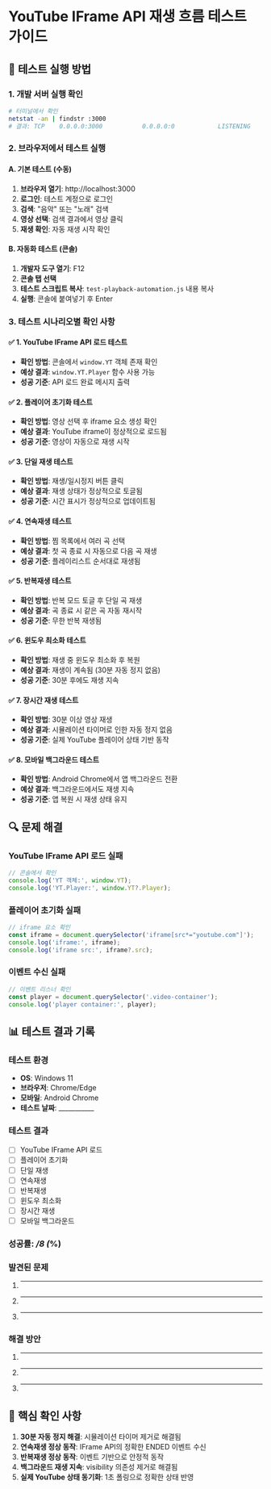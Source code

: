 # YouTube IFrame API 재생 흐름 테스트 가이드

## 🚀 테스트 실행 방법

### 1. 개발 서버 실행 확인
```bash
# 터미널에서 확인
netstat -an | findstr :3000
# 결과: TCP    0.0.0.0:3000           0.0.0.0:0            LISTENING
```

### 2. 브라우저에서 테스트 실행

#### A. 기본 테스트 (수동)
1. **브라우저 열기**: http://localhost:3000
2. **로그인**: 테스트 계정으로 로그인
3. **검색**: "음악" 또는 "노래" 검색
4. **영상 선택**: 검색 결과에서 영상 클릭
5. **재생 확인**: 자동 재생 시작 확인

#### B. 자동화 테스트 (콘솔)
1. **개발자 도구 열기**: F12
2. **콘솔 탭 선택**
3. **테스트 스크립트 복사**: `test-playback-automation.js` 내용 복사
4. **실행**: 콘솔에 붙여넣기 후 Enter

### 3. 테스트 시나리오별 확인 사항

#### ✅ 1. YouTube IFrame API 로드 테스트
- **확인 방법**: 콘솔에서 `window.YT` 객체 존재 확인
- **예상 결과**: `window.YT.Player` 함수 사용 가능
- **성공 기준**: API 로드 완료 메시지 출력

#### ✅ 2. 플레이어 초기화 테스트
- **확인 방법**: 영상 선택 후 iframe 요소 생성 확인
- **예상 결과**: YouTube iframe이 정상적으로 로드됨
- **성공 기준**: 영상이 자동으로 재생 시작

#### ✅ 3. 단일 재생 테스트
- **확인 방법**: 재생/일시정지 버튼 클릭
- **예상 결과**: 재생 상태가 정상적으로 토글됨
- **성공 기준**: 시간 표시가 정상적으로 업데이트됨

#### ✅ 4. 연속재생 테스트
- **확인 방법**: 찜 목록에서 여러 곡 선택
- **예상 결과**: 첫 곡 종료 시 자동으로 다음 곡 재생
- **성공 기준**: 플레이리스트 순서대로 재생됨

#### ✅ 5. 반복재생 테스트
- **확인 방법**: 반복 모드 토글 후 단일 곡 재생
- **예상 결과**: 곡 종료 시 같은 곡 자동 재시작
- **성공 기준**: 무한 반복 재생됨

#### ✅ 6. 윈도우 최소화 테스트
- **확인 방법**: 재생 중 윈도우 최소화 후 복원
- **예상 결과**: 재생이 계속됨 (30분 자동 정지 없음)
- **성공 기준**: 30분 후에도 재생 지속

#### ✅ 7. 장시간 재생 테스트
- **확인 방법**: 30분 이상 영상 재생
- **예상 결과**: 시뮬레이션 타이머로 인한 자동 정지 없음
- **성공 기준**: 실제 YouTube 플레이어 상태 기반 동작

#### ✅ 8. 모바일 백그라운드 테스트
- **확인 방법**: Android Chrome에서 앱 백그라운드 전환
- **예상 결과**: 백그라운드에서도 재생 지속
- **성공 기준**: 앱 복원 시 재생 상태 유지

## 🔍 문제 해결

### YouTube IFrame API 로드 실패
```javascript
// 콘솔에서 확인
console.log('YT 객체:', window.YT);
console.log('YT.Player:', window.YT?.Player);
```

### 플레이어 초기화 실패
```javascript
// iframe 요소 확인
const iframe = document.querySelector('iframe[src*="youtube.com"]');
console.log('iframe:', iframe);
console.log('iframe src:', iframe?.src);
```

### 이벤트 수신 실패
```javascript
// 이벤트 리스너 확인
const player = document.querySelector('.video-container');
console.log('player container:', player);
```

## 📊 테스트 결과 기록

### 테스트 환경
- **OS**: Windows 11
- **브라우저**: Chrome/Edge
- **모바일**: Android Chrome
- **테스트 날짜**: ___________

### 테스트 결과
- [ ] YouTube IFrame API 로드
- [ ] 플레이어 초기화
- [ ] 단일 재생
- [ ] 연속재생
- [ ] 반복재생
- [ ] 윈도우 최소화
- [ ] 장시간 재생
- [ ] 모바일 백그라운드

### 성공률: ___/8 (___%)

### 발견된 문제
1. ________________
2. ________________
3. ________________

### 해결 방안
1. ________________
2. ________________
3. ________________

## 🎯 핵심 확인 사항

1. **30분 자동 정지 해결**: 시뮬레이션 타이머 제거로 해결됨
2. **연속재생 정상 동작**: IFrame API의 정확한 ENDED 이벤트 수신
3. **반복재생 정상 동작**: 이벤트 기반으로 안정적 동작
4. **백그라운드 재생 지속**: visibility 의존성 제거로 해결됨
5. **실제 YouTube 상태 동기화**: 1초 폴링으로 정확한 상태 반영
